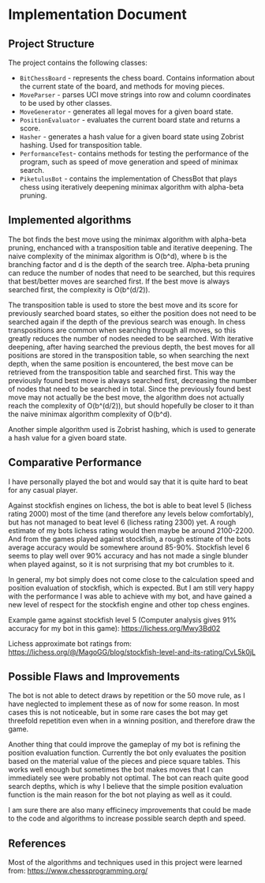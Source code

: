 # Implementation Document

## Project Structure

The project contains the following classes:

- `BitChessBoard` - represents the chess board. Contains information about the current state of the board, and methods for moving pieces.
- `MoveParser` - parses UCI move strings into row and column coordinates to be used by other classes.
- `MoveGenerator` - generates all legal moves for a given board state.
- `PositionEvaluator` - evaluates the current board state and returns a score.
- `Hasher` - generates a hash value for a given board state using Zobrist hashing. Used for transposition table.
- `PerformanceTest`- contains methods for testing the performance of the program, such as speed of move generation and speed of minimax search.
- `PiketulusBot` - contains the implementation of ChessBot that plays chess using iteratively deepening minimax algorithm with alpha-beta pruning.

## Implemented algorithms

The bot finds the best move using the minimax algorithm with alpha-beta pruning, enchanced with a transposition table and iterative deepening. The naive complexity of the minimax algorithm is O(b^d), where b is the branching factor and d is the depth of the search tree. Alpha-beta pruning can reduce the number of nodes that need to be searched, but this requires that best/better moves are searched first. If the best move is always searched first, the complexity is O(b^(d/2)).

The transposition table is used to store the best move and its score for previously searched board states, so either the position does not need to be searched again if the depth of the previous search was enough. In chess transpositions are common when searching through all moves, so this greatly reduces the number of nodes needed to be searched. With iterative deepening, after having searched the previous depth, the best moves for all positions are stored in the transposition table, so when searching the next depth, when the same position is encountered, the best move can be retrieved from the transposition table and searched first. This way the previously found best move is always searched first, decreasing the number of nodes that need to be searched in total. Since the previously found best move may not actually be the best move, the algorithm does not actually reach the complexity of O(b^(d/2)), but should hopefully be closer to it than the naive minimax algorithm complexity of O(b^d).

Another simple algorithm used is Zobrist hashing, which is used to generate a hash value for a given board state.

## Comparative Performance

I have personally played the bot and would say that it is quite hard to beat for any casual player.

Against stockfish engines on lichess, the bot is able to beat level 5 (lichess rating 2000) most of the time (and therefore any levels below comfortably), but has not managed to beat level 6 (lichess rating 2300) yet. A rough estimate of my bots lichess rating would then maybe be around 2100-2200. And from the games played against stockfish, a rough estimate of the bots average accuracy would be somewhere around 85-90%. Stockfish level 6 seems to play well over 90% accuracy and has not made a single blunder when played against, so it is not surprising that my bot crumbles to it.

In general, my bot simply does not come close to the calculation speed and position evaluation of stockfish, which is expected. But I am still very happy with the performance I was able to achieve with my bot, and have gained a new level of respect for the stockfish engine and other top chess engines.

Example game against stockfish level 5 (Computer analysis gives 91% accuracy for my bot in this game): https://lichess.org/Mwy3Bd02

Lichess approximate bot ratings from: https://lichess.org/@/MagoGG/blog/stockfish-level-and-its-rating/CvL5k0jL

## Possible Flaws and Improvements

The bot is not able to detect draws by repetition or the 50 move rule, as I have neglected to implement these as of now for some reason. In most cases this is not noticeable, but in some rare cases the bot may get threefold repetition even when in a winning position, and therefore draw the game. 

Another thing that could improve the gameplay of my bot is refining the position evaluation function. Currently the bot only evaluates the position based on the material value of the pieces and piece square tables. This works well enough but sometimes the bot makes moves that I can immediately see were probably not optimal. The bot can reach quite good search depths, which is why I believe that the simple position evaluation function is the main reason for the bot not playing as well as it could.

I am sure there are also many efficinecy improvements that could be made to the code and algorithms to increase possible search depth and speed.

## References

Most of the algorithms and techniques used in this project were learned from: https://www.chessprogramming.org/